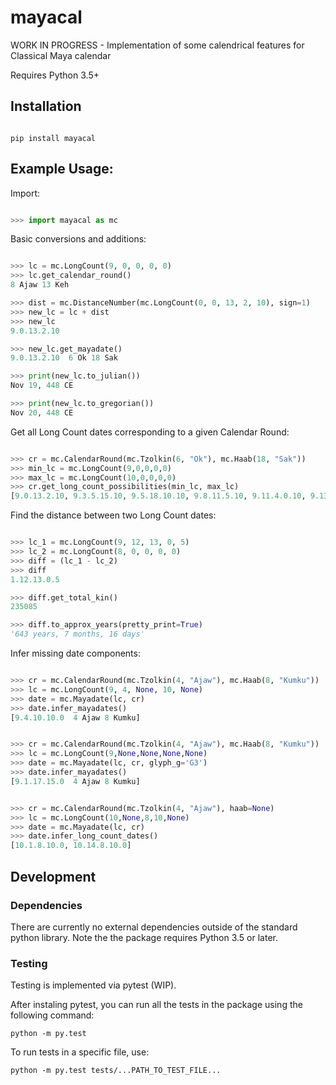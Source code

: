 # mayacal
WORK IN PROGRESS - Implementation of some calendrical features for Classical Maya calendar

Requires Python 3.5+

## Installation

```shell

pip install mayacal

```



## Example Usage:

Import:

``` python

>>> import mayacal as mc

```

Basic conversions and additions:
```python

>>> lc = mc.LongCount(9, 0, 0, 0, 0)
>>> lc.get_calendar_round()
8 Ajaw 13 Keh

>>> dist = mc.DistanceNumber(mc.LongCount(0, 0, 13, 2, 10), sign=1)
>>> new_lc = lc + dist
>>> new_lc
9.0.13.2.10

>>> new_lc.get_mayadate()
9.0.13.2.10  6 Ok 18 Sak

>>> print(new_lc.to_julian())
Nov 19, 448 CE

>>> print(new_lc.to_gregorian())
Nov 20, 448 CE

```

Get all Long Count dates corresponding to a given Calendar Round:
```python

>>> cr = mc.CalendarRound(mc.Tzolkin(6, "Ok"), mc.Haab(18, "Sak"))
>>> min_lc = mc.LongCount(9,0,0,0,0)
>>> max_lc = mc.LongCount(10,0,0,0,0)
>>> cr.get_long_count_possibilities(min_lc, max_lc)
[9.0.13.2.10, 9.3.5.15.10, 9.5.18.10.10, 9.8.11.5.10, 9.11.4.0.10, 9.13.16.13.10, 9.16.9.8.10, 9.19.2.3.10]

```

Find the distance between two Long Count dates:
```python

>>> lc_1 = mc.LongCount(9, 12, 13, 0, 5)
>>> lc_2 = mc.LongCount(8, 0, 0, 0, 0)
>>> diff = (lc_1 - lc_2)
>>> diff
1.12.13.0.5

>>> diff.get_total_kin()
235085

>>> diff.to_approx_years(pretty_print=True)
'643 years, 7 months, 16 days'

```

Infer missing date components:
```python

>>> cr = mc.CalendarRound(mc.Tzolkin(4, "Ajaw"), mc.Haab(8, "Kumku"))
>>> lc = mc.LongCount(9, 4, None, 10, None)
>>> date = mc.Mayadate(lc, cr)
>>> date.infer_mayadates()
[9.4.10.10.0  4 Ajaw 8 Kumku]

```

```python

>>> cr = mc.CalendarRound(mc.Tzolkin(4, "Ajaw"), mc.Haab(8, "Kumku"))
>>> lc = mc.LongCount(9,None,None,None,None)
>>> date = mc.Mayadate(lc, cr, glyph_g='G3')
>>> date.infer_mayadates()
[9.1.17.15.0  4 Ajaw 8 Kumku]

```

```python

>>> cr = mc.CalendarRound(mc.Tzolkin(4, "Ajaw"), haab=None)
>>> lc = mc.LongCount(10,None,8,10,None)
>>> date = mc.Mayadate(lc, cr)
>>> date.infer_long_count_dates()
[10.1.8.10.0, 10.14.8.10.0]

```

## Development

### Dependencies
There are currently no external dependencies outside of the standard python library. Note the the package requires Python 3.5 or later.


### Testing
Testing is implemented via pytest (WIP).

After instaling pytest, you can run all the tests in the package using the following command:
```shell
python -m py.test
```

To run tests in a specific file, use:
```shell
python -m py.test tests/...PATH_TO_TEST_FILE... 
```

